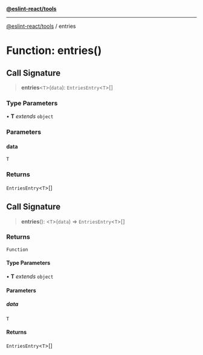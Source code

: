 [**@eslint-react/tools**](../README.md)

***

[@eslint-react/tools](../README.md) / entries

# Function: entries()

## Call Signature

> **entries**\<`T`\>(`data`): `EntriesEntry`\<`T`\>[]

### Type Parameters

• **T** *extends* `object`

### Parameters

#### data

`T`

### Returns

`EntriesEntry`\<`T`\>[]

## Call Signature

> **entries**(): \<`T`\>(`data`) => `EntriesEntry`\<`T`\>[]

### Returns

`Function`

#### Type Parameters

• **T** *extends* `object`

#### Parameters

##### data

`T`

#### Returns

`EntriesEntry`\<`T`\>[]
